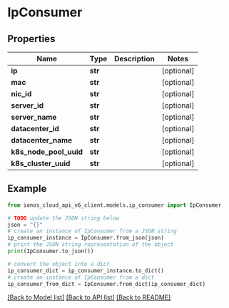 # IpConsumer


## Properties

Name | Type | Description | Notes
------------ | ------------- | ------------- | -------------
**ip** | **str** |  | [optional] 
**mac** | **str** |  | [optional] 
**nic_id** | **str** |  | [optional] 
**server_id** | **str** |  | [optional] 
**server_name** | **str** |  | [optional] 
**datacenter_id** | **str** |  | [optional] 
**datacenter_name** | **str** |  | [optional] 
**k8s_node_pool_uuid** | **str** |  | [optional] 
**k8s_cluster_uuid** | **str** |  | [optional] 

## Example

```python
from ionos_cloud_api_v6_client.models.ip_consumer import IpConsumer

# TODO update the JSON string below
json = "{}"
# create an instance of IpConsumer from a JSON string
ip_consumer_instance = IpConsumer.from_json(json)
# print the JSON string representation of the object
print(IpConsumer.to_json())

# convert the object into a dict
ip_consumer_dict = ip_consumer_instance.to_dict()
# create an instance of IpConsumer from a dict
ip_consumer_from_dict = IpConsumer.from_dict(ip_consumer_dict)
```
[[Back to Model list]](../README.md#documentation-for-models) [[Back to API list]](../README.md#documentation-for-api-endpoints) [[Back to README]](../README.md)


